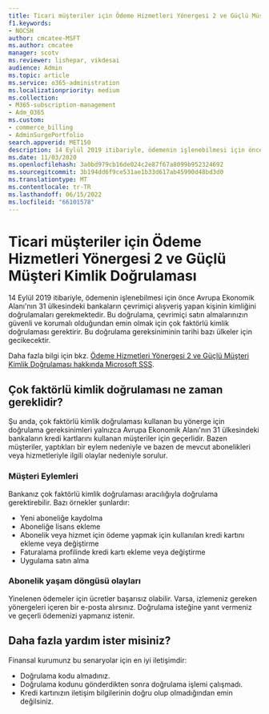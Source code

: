 ```yaml
---
title: Ticari müşteriler için Ödeme Hizmetleri Yönergesi 2 ve Güçlü Müşteri Kimlik Doğrulaması
f1.keywords:
- NOCSH
author: cmcatee-MSFT
ms.author: cmcatee
manager: scotv
ms.reviewer: lishepar, vikdesai
audience: Admin
ms.topic: article
ms.service: o365-administration
ms.localizationpriority: medium
ms.collection:
- M365-subscription-management
- Adm_O365
ms.custom:
- commerce_billing
- AdminSurgePortfolio
search.appverid: MET150
description: 14 Eylül 2019 itibariyle, ödemenin işlenebilmesi için önce Avrupa Ekonomik Alanı'nın 31 ülkesindeki bankaların çevrimiçi alışveriş yapan kişinin kimliğini doğrulamaları gerekmektedir.
ms.date: 11/03/2020
ms.openlocfilehash: 3a0bd979cb16de024c2e87f67a8099b952324692
ms.sourcegitcommit: 3b194dd6f9ce531ae1b33d617ab45990d48bd3d0
ms.translationtype: MT
ms.contentlocale: tr-TR
ms.lasthandoff: 06/15/2022
ms.locfileid: "66101578"
---
```

# <a name="payment-services-directive-2-and-strong-customer-authentication-for-commercial-customers"></a>Ticari müşteriler için Ödeme Hizmetleri Yönergesi 2 ve Güçlü Müşteri Kimlik Doğrulaması

14 Eylül 2019 itibariyle, ödemenin işlenebilmesi için önce Avrupa Ekonomik Alanı'nın 31 ülkesindeki bankaların çevrimiçi alışveriş yapan kişinin kimliğini doğrulamaları gerekmektedir. Bu doğrulama, çevrimiçi satın almalarınızın güvenli ve korumalı olduğundan emin olmak için çok faktörlü kimlik doğrulaması gerektirir. Bu doğrulama gereksiniminin tarihi bazı ülkeler için gecikecektir.

Daha fazla bilgi için bkz. [Ödeme Hizmetleri Yönergesi 2 ve Güçlü Müşteri Kimlik Doğrulaması hakkında Microsoft SSS](https://support.microsoft.com/help/4517854/microsoft-account-open-banking-customer-authentication).

## <a name="when-is-multi-factor-authentication-required"></a>Çok faktörlü kimlik doğrulaması ne zaman gereklidir?

Şu anda, çok faktörlü kimlik doğrulaması kullanan bu yönerge için doğrulama gereksinimleri yalnızca Avrupa Ekonomik Alanı'nın 31 ülkesindeki bankaların kredi kartlarını kullanan müşteriler için geçerlidir. Bazen müşteriler, yaptıkları bir eylem nedeniyle ve bazen de mevcut abonelikleri veya hizmetleriyle ilgili olaylar nedeniyle sorulur.

### <a name="customer-actions"></a>Müşteri Eylemleri

Bankanız çok faktörlü kimlik doğrulaması aracılığıyla doğrulama gerektirebilir. Bazı örnekler şunlardır:

- Yeni aboneliğe kaydolma
- Aboneliğe lisans ekleme
- Abonelik veya hizmet için ödeme yapmak için kullanılan kredi kartını ekleme veya değiştirme
- Faturalama profilinde kredi kartı ekleme veya değiştirme
- Uygulama satın alma

### <a name="subscription-lifecycle-events"></a>Abonelik yaşam döngüsü olayları

Yinelenen ödemeler için ücretler başarısız olabilir. Varsa, izlemeniz gereken yönergeleri içeren bir e-posta alırsınız. Doğrulama isteğine yanıt vermeniz ve geçerli ödemenizi yapmanız istenir.

## <a name="need-more-help"></a>Daha fazla yardım ister misiniz?

Finansal kurumunz bu senaryolar için en iyi iletişimdir:

- Doğrulama kodu almadınız.  
- Doğrulama kodunu gönderdikten sonra doğrulama işlemi çalışmadı.
- Kredi kartınızın iletişim bilgilerinin doğru olup olmadığından emin değilsiniz.
